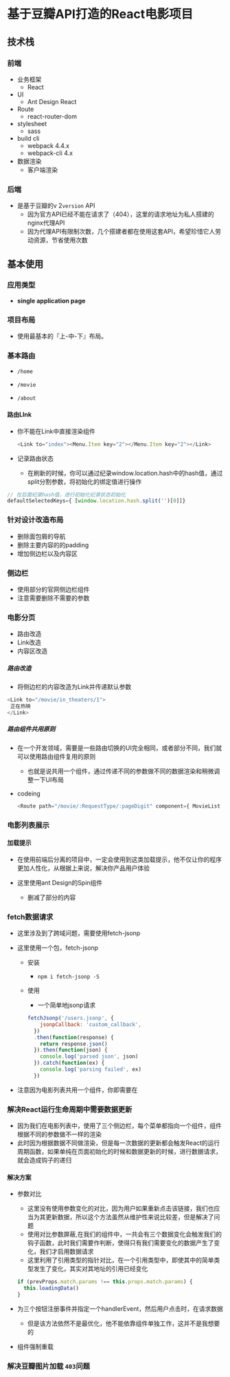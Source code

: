 # 基于豆瓣API打造的React电影项目

## 技术栈

### 前端

- 业务框架
  - React
- UI
  - Ant Design React
- Route
  - react-router-dom
- stylesheet
  - sass
- build cli
  - webpack 4.4.x
  - webpack-cli 4.x
- 数据渲染
  - 客户端渲染

### 后端

- 是基于豆瓣的v 2`version` API
  - 因为官方API已经不能在请求了（404），这里的请求地址为私人搭建的nginx代理API
  - 因为代理API有限制次数，几个搭建者都在使用这套API，希望珍惜它人劳动资源，节省使用次数

## 基本使用

### 应用类型

- **single application page**

### 项目布局

- 使用最基本的『上-中-下』布局。

### 基本路由

- `/home`

- `/movie`
- `/about`

#### 路由LInk

- 你不能在Link中直接渲染组件

  ```javascript
  <Link to="index"><Menu.Item key="2"></Menu.Item key="2"></Link>
  ```

- 记录路由状态

  - 在刷新的时候，你可以通过纪录window.location.hash中的hash值，通过split分割参数，将初始化的绑定值进行操作

```javascript
// 在后面纪录hash值，进行初始化纪录状态初始化
defaultSelectedKeys={ [window.location.hash.split('')[0]]}
```

### 针对设计改造布局

- 删除面包屑的导航
- 删除主要内容的的padding
- 增加侧边栏以及内容区

### 侧边栏

- 使用部分的官网侧边栏组件
- 注意需要删除不需要的参数

### 电影分页

- 路由改造
- Link改造
- 内容区改造

##### 路由改造

- 将侧边栏的内容改造为Link并传递默认参数

```javascript
<Link to="/movie/in_theaters/1">
 正在热映
</Link>
```

##### 路由组件共用原则

- 在一个开发领域，需要是一些路由切换的UI完全相同，或者部分不同，我们就可以使用路由组件复用的原则

  - 也就是说共用一个组件，通过传递不同的参数做不同的数据渲染和稍微调整一下UI布局

- codeing

  ```javascript
  <Route path="/movie/:RequestType/:pageDigit" component={ MovieList }></ Route>
  ```

### 电影列表展示

#### 加载提示

- 在使用前端后分离的项目中，一定会使用到这类加载提示，他不仅让你的程序更加人性化，从根据上来说，解决你产品用户体验

- 这里使用ant Design的Spin组件
  - 删减了部分的内容

### fetch数据请求

- 这里涉及到了跨域问题，需要使用fetch-jsonp

- 这里使用一个包，fetch-jsonp

  - 安装

    - `npm i fetch-jsonp -S`

  - 使用

    - 一个简单地jsonp请求

    ```javascript
    fetchJsonp('/users.jsonp', {
        jsonpCallback: 'custom_callback',
      })
      .then(function(response) {
        return response.json()
      }).then(function(json) {
        console.log('parsed json', json)
      }).catch(function(ex) {
        console.log('parsing failed', ex)
      })
    ```

- 注意因为电影列表共用一个组件，你即需要在

### 解决React运行生命周期中需要数据更新

- 因为我们在电影列表中，使用了三个侧边栏，每个菜单都指向一个组件，组件根据不同的参数做不一样的渲染
- 此时因为根据数据不同做渲染，但是每一次数据的更新都会触发React的运行周期函数，如果单纯在页面初始化的时候和数据更新的时候，进行数据请求，就会造成钩子的递归

#### 解决方案

- 参数对比

  - 这里没有使用参数变化的对比，因为用户如果重新点击该链接，我们也应当为其更新数据，所以这个方法虽然从维护性来说比较差，但是解决了问题
  - 使用对比参数屏蔽,在我们的组件中，一共会有三个数据变化会触发我们的钩子函数，此时我们需要作判断，使得只有我们需要变化的数据产生了变化，我们才启用数据请求
  - 这里利用了引用类型的指针对比，在一个引用类型中，即使其中的简单类型发生了变化，其实对其地址的引用已经变化

  ```javascript
  if (prevProps.match.params !== this.props.match.params) {
  	this.loadingData()
  }
  ```

- 为三个按钮注册事件并指定一个handlerEvent，然后用户点击时，在请求数据

  - 但是该方法依然不是最优化，他不能依靠组件单独工作，这并不是我想要的

- 组件强制重载

### 解决豆瓣图片加载 `403`问题



